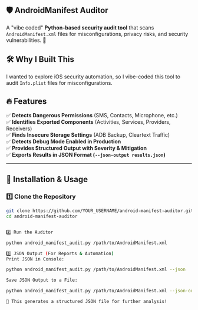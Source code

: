 ## 🛡️ AndroidManifest Auditor  
A "vibe coded" **Python-based security audit tool** that scans `AndroidManifest.xml` files for misconfigurations, privacy risks, and security vulnerabilities. 🚀  

## 🛠 Why I Built This
I wanted to explore iOS security automation, so I vibe-coded this tool to audit `Info.plist` files for misconfigurations. 


## 🔥 Features  
✅ **Detects Dangerous Permissions** (SMS, Contacts, Microphone, etc.)  
✅ **Identifies Exported Components** (Activities, Services, Providers, Receivers)  
✅ **Finds Insecure Storage Settings** (ADB Backup, Cleartext Traffic)  
✅ **Detects Debug Mode Enabled in Production**  
✅ **Provides Structured Output with Severity & Mitigation**  
✅ **Exports Results in JSON Format (`--json-output results.json`)**  

---

## 📌 **Installation & Usage**  
### **1️⃣ Clone the Repository**  
```sh
git clone https://github.com/YOUR_USERNAME/android-manifest-auditor.git
cd android-manifest-auditor


2️⃣ Run the Auditor

python android_manifest_audit.py /path/to/AndroidManifest.xml

3️⃣ JSON Output (For Reports & Automation)
Print JSON in Console:

python android_manifest_audit.py /path/to/AndroidManifest.xml --json

Save JSON Output to a File:

python android_manifest_audit.py /path/to/AndroidManifest.xml --json-output results.json

🎯 This generates a structured JSON file for further analysis!
